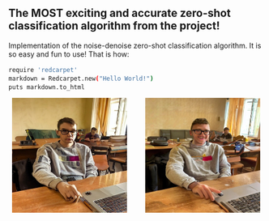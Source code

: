 ## The MOST exciting and accurate zero-shot classification algorithm from the project! ##

Implementation of the noise-denoise zero-shot classification algorithm. It is so easy and fun to use! That is how:

```bash
require 'redcarpet'
markdown = Redcarpet.new("Hello World!")
puts markdown.to_html
```

<p align="center">
  <img alt="Light" src="pictures/sad.jpg" width="45%">
&nbsp; &nbsp; &nbsp; &nbsp;
  <img alt="Dark" src="pictures/happy.jpg" width="45%">
</p>
